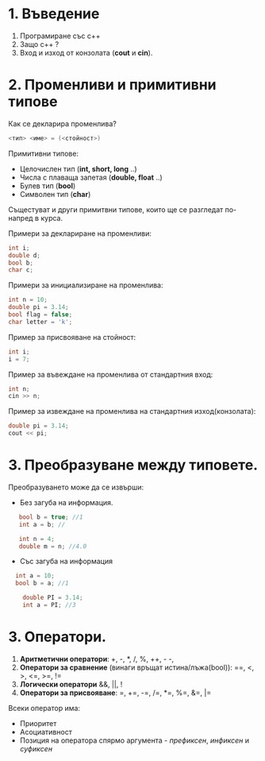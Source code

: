 <h1>1. Въведение</h1>

 1. Програмиране със c++
 2. Защо c++ ?
 3. Вход и изход от конзолата (**cout** и **cin**).
 

<h1>2. Променливи и примитивни типове</h1>
Как се декларира променлива?

```c++
<тип> <име> = (<стойност>)
```
Примитивни типове:

 - Целочислен тип (**int, short, long** ..)
 - Числа с плаваща запетая (**double, float** ..)
 - Булев тип (**bool**)
 - Символен тип (**char**)
   
Същестуват и други примитвни типове, които ще се разгледат по-напред в курса.

Примери за деклариране на променливи:
```c++
int i;
double d;
bool b;
char c;
```

Примери за инициализиране на променлива:
```c++
int n = 10;
double pi = 3.14;
bool flag = false;
char letter = 'k';
```

Пример за присвояване на стойност:
```c++
int i;
i = 7;
```

Пример за въвеждане на променлива от стандартния вход:
```c++
int n;
cin >> n;
```

Пример за извеждане на променлива на стандартния изход(конзолата):
```c++
double pi = 3.14;
cout << pi;
```

<h1>3. Преобразуване между типовете.</h1>
Преобразуването може да се извърши:

 - Без загуба на информация.
 ```c++
	bool b = true; //1
	int a = b; // 
```
 ```c++
	int n = 4; 
	double m = n; //4.0 
```
 - Със загуба на информация
  ```c++
	int a = 10;
	bool b = a; //1 
```
```c++
	double PI = 3.14;
	int a = PI; //3
```
<h1>3. Оператори.</h1>

1. **Аритметични оператори**:
+, -, *, /, %, ++, - -,
2. **Оператори за сравнение** (винаги връщат истина/лъжа(bool)):
==, <, >, <=, >=, !=
3. **Логически оператори**
	&&, ||, !  
4. **Оператори за присвояване**:
=, +=, -=, /=, *=, %=, &=, |= 

Всеки оператор има:
-   Приоритет
-   Асоциативност
-   Позиция на оператора спярмо аргумента -  _префиксен_,  _инфиксен_  и  _суфиксен_
